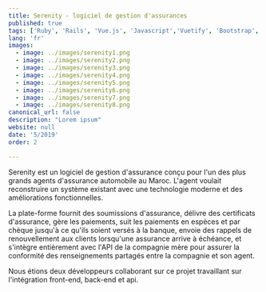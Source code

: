 ```yaml
---
title: Serenity - logiciel de gestion d'assurances
published: true
tags: ['Ruby', 'Rails', 'Vue.js', 'Javascript','Vuetify', 'Bootstrap', 'HTML', 'CSS', 'AWS', 'Postgres', 'Circle-Ci', 'Jest', 'Minitest', 'Rspec']
lang: 'fr'
images:
  - image: ../images/serenity1.png
  - image: ../images/serenity2.png
  - image: ../images/serenity3.png
  - image: ../images/serenity4.png
  - image: ../images/serenity5.png
  - image: ../images/serenity6.png
  - image: ../images/serenity7.png
  - image: ../images/serenity8.png
canonical_url: false
description: "Lorem ipsum"
website: null
date: '5/2019'
order: 2

---
```


Serenity est un logiciel de gestion d'assurance conçu pour l'un des plus grands agents d'assurance automobile au Maroc. L'agent voulait reconstruire un système existant avec une technologie moderne et des améliorations fonctionnelles.


La plate-forme fournit des soumissions d'assurance, délivre des certificats d'assurance, gère les paiements, suit les paiements en espèces et par chèque jusqu'à ce qu'ils soient versés à la banque, envoie des rappels de renouvellement aux clients lorsqu'une assurance arrive à échéance, et s'intègre entièrement avec l'API de la compagnie mère pour assurer la conformité des renseignements partagés entre la compagnie et son agent.


Nous étions deux développeurs collaborant sur ce projet travaillant sur l'intégration front-end, back-end et api.


